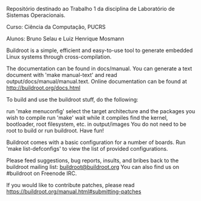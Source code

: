 Repositório destinado ao Trabalho 1 da disciplina de Laboratório de Sistemas Operacionais.

Curso: Ciência da Computação, PUCRS

Alunos: Bruno Selau e Luiz Henrique Mosmann

Buildroot is a simple, efficient and easy-to-use tool to generate embedded Linux systems through cross-compilation.

The documentation can be found in docs/manual. You can generate a text document with 'make manual-text' and read output/docs/manual/manual.text. Online documentation can be found at http://buildroot.org/docs.html

To build and use the buildroot stuff, do the following:

run 'make menuconfig'
select the target architecture and the packages you wish to compile
run 'make'
wait while it compiles
find the kernel, bootloader, root filesystem, etc. in output/images
You do not need to be root to build or run buildroot. Have fun!

Buildroot comes with a basic configuration for a number of boards. Run 'make list-defconfigs' to view the list of provided configurations.

Please feed suggestions, bug reports, insults, and bribes back to the buildroot mailing list: buildroot@buildroot.org You can also find us on #buildroot on Freenode IRC.

If you would like to contribute patches, please read https://buildroot.org/manual.html#submitting-patches
